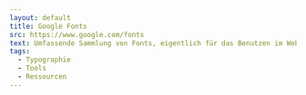 ```yaml
---
layout: default
title: Google Fonts
src: https://www.google.com/fonts
text: Umfassende Sammlung von Fonts, eigentlich für das Benutzen im Web gedacht, können aber auch alle herunter geladen werden.
tags:
  - Typographie
  - Tools
  - Ressourcen
---
```


